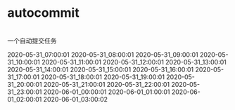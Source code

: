 #  autocommit
<br>
一个自动提交任务

<br>

2020-05-31_07:00:01
2020-05-31_08:00:01
2020-05-31_09:00:01
2020-05-31_10:00:01
2020-05-31_11:00:01
2020-05-31_12:00:01
2020-05-31_13:00:01
2020-05-31_14:00:01
2020-05-31_15:00:01
2020-05-31_16:00:01
2020-05-31_17:00:01
2020-05-31_18:00:01
2020-05-31_19:00:01
2020-05-31_20:00:01
2020-05-31_21:00:01
2020-05-31_22:00:01
2020-05-31_23:00:01
2020-06-01_00:00:01
2020-06-01_01:00:01
2020-06-01_02:00:01
2020-06-01_03:00:02
